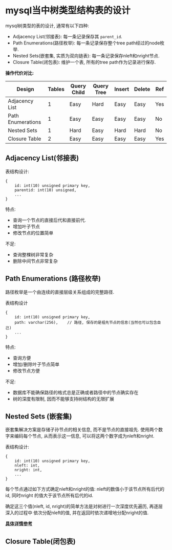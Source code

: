 # mysql当中树类型结构表的设计

mysql树类型的表的设计, 通常有以下四种:

- Adjacency List(邻接表): 每一条记录保存其 `parent_id`.
- Path Enumerations(路径枚举): 每一条记录保存整个tree path经过的node枚举.
- Nested Sets(嵌套集, 实质为双向链表): 每一条记录保存nleft和nright节点.
- Closure Table(闭包表): 维护一个表, 所有的tree path作为记录进行保存.

**操作代价对比:**

| Design | Tables | Query Child | Query Tree | Insert | Delete | Ref |
| ------ | ------ | ----------- | ---------- | ------ | ------ | --- |
| Adjacency List | 1 | Easy | Hard | Easy | Easy | Yes |
| Path Enumerations | 1 | Easy | Easy | Easy | Easy | No |
| Nested Sets | 1 | Hard | Easy | Hard | Hard | No |
| Closure Table | 2 | Easy | Easy | Easy | Easy | Yes |


## Adjacency List(邻接表)

表结构设计:

```
{
    id: int(10) unsigned primary key,
    parentid: int(10) unsigned,
    ...
}
```

特点: 

- 查询一个节点的直接后代和直接前代.
- 增加叶子节点
- 修改节点的位置简单


不足:

- 查询整棵树非常复杂
- 删除中间节点非常复杂


## Path Enumerations (路径枚举)

路径枚举是一个由连续的直接层级关系组成的完整路径.

表结构设计
```
{
    id: int(10) unsigned primary key,
    path: varchar(256),    // 路径, 保存的是祖先节点的信息(当然也可以包含自己)
    ...
}
```

特点:

- 查询方便
- 增加/删除叶子节点简单
- 修改节点方便


不足:

- 数据库不能确保路径的格式总是正确或者路径中的节点确实存在
- 树的深度有限制, 因而不能够支持树结构的无限扩展


## Nested Sets (嵌套集)

嵌套集解决方案是存储子孙节点的相关信息, 而不是节点的直接祖先. 使用两个数字来编码每个节点,
从而表示这一信息, 可以将这两个数字成为nleft和nright.

表结构设计:
```
{
    id: int(10) unsigned primary key,
    nleft: int,
    nright: int,
    ...
}
```

每个节点通过如下方式确定nleft和nright的值: nleft的数值小于该节点所有后代的id, 同时nright
的值大于该节点所有后代的id.

确定这三个值(nleft, id, nright)的简单方法是对树进行一次深度优先遍历, 再逐层深入的过程中
依次分配nleft的值, 并在返回时依次递增地分配nright的值.

[**具体详情参考**](./tree/tree_nested_set.md)

## Closure Table(闭包表)

